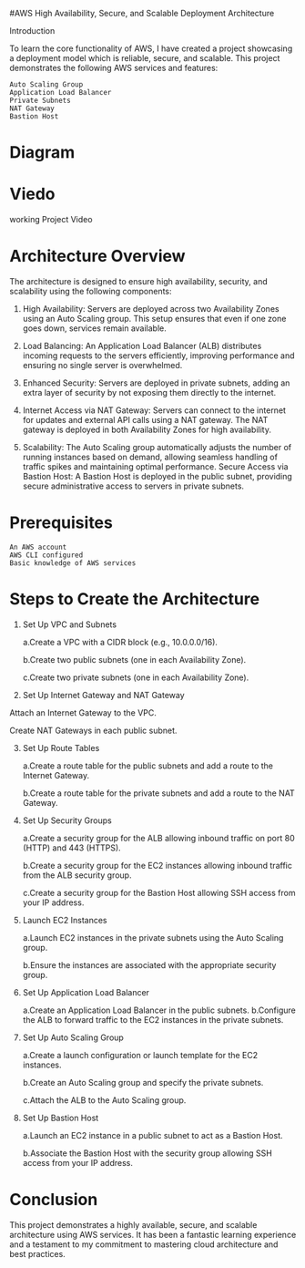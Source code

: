 #AWS High Availability, Secure, and Scalable Deployment Architecture

Introduction

To learn the core functionality of AWS, I have created a project showcasing a deployment model which is reliable, secure, and scalable. This project demonstrates the following AWS services and features:

    Auto Scaling Group
    Application Load Balancer
    Private Subnets
    NAT Gateway
    Bastion Host

# Diagram


# Viedo 
working Project Video

# Architecture Overview

The architecture is designed to ensure high availability, security, and scalability using the following components:

1. High Availability: Servers are deployed across two Availability Zones using an Auto Scaling group. This setup ensures that even if one zone goes down, services remain available.

2. Load Balancing: An Application Load Balancer (ALB) distributes incoming requests to the servers efficiently, improving performance and ensuring no single server is overwhelmed.
3. Enhanced Security: Servers are deployed in private subnets, adding an extra layer of security by not exposing them directly to the internet.
4. Internet Access via NAT Gateway: Servers can connect to the internet for updates and external API calls using a NAT gateway. The NAT gateway is deployed in both Availability Zones for high availability.
5. Scalability: The Auto Scaling group automatically adjusts the number of running instances based on demand, allowing seamless handling of traffic spikes and maintaining optimal performance.
Secure Access via Bastion Host: A Bastion Host is deployed in the public subnet, providing secure administrative access to servers in private subnets.


# Prerequisites

    An AWS account
    AWS CLI configured
    Basic knowledge of AWS services



# Steps to Create the Architecture
1. Set Up VPC and Subnets

    a.Create a VPC with a CIDR block (e.g., 10.0.0.0/16).

    b.Create two public subnets (one in each Availability Zone).

    c.Create two private subnets (one in each Availability Zone).

2. Set Up Internet Gateway and NAT Gateway

Attach an Internet Gateway to the VPC.

Create NAT Gateways in each public subnet.


3. Set Up Route Tables

    a.Create a route table for the public subnets and add a route to the Internet Gateway.

    b.Create a route table for the private subnets and add a route to the NAT Gateway.

4. Set Up Security Groups

    a.Create a security group for the ALB allowing inbound traffic on port 80 (HTTP) and 443 (HTTPS).

    b.Create a security group for the EC2 instances allowing inbound traffic from the ALB security group.

    c.Create a security group for the Bastion Host allowing SSH access from your IP address.
5. Launch EC2 Instances

    a.Launch EC2 instances in the private subnets using the Auto Scaling group.

    b.Ensure the instances are associated with the appropriate security group.

6. Set Up Application Load Balancer

    a.Create an Application Load Balancer in the public subnets.
    b.Configure the ALB to forward traffic to the EC2 instances in the private subnets.
7. Set Up Auto Scaling Group

    a.Create a launch configuration or launch template for the EC2 instances.

    b.Create an Auto Scaling group and specify the private subnets.
    
    c.Attach the ALB to the Auto Scaling group.
8. Set Up Bastion Host

    a.Launch an EC2 instance in a public subnet to act as a Bastion Host.

    b.Associate the Bastion Host with the security group allowing SSH access from your IP address.



# Conclusion
This project demonstrates a highly available, secure, and scalable architecture using AWS services. It has been a fantastic learning experience and a testament to my commitment to mastering cloud architecture and best practices.

